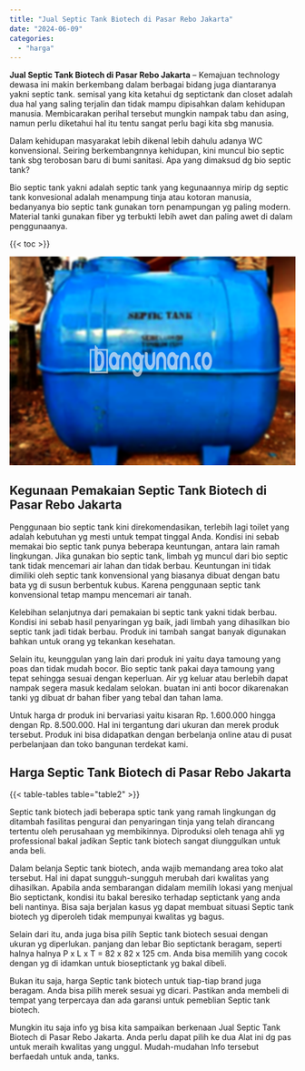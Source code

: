 ```yaml
---
title: "Jual Septic Tank Biotech di Pasar Rebo Jakarta"
date: "2024-06-09"
categories: 
  - "harga"
---
```


**Jual Septic Tank Biotech di Pasar Rebo Jakarta** – Kemajuan technology dewasa ini makin berkembang dalam berbagai bidang juga diantaranya yakni septic tank. semisal yang kita ketahui dg septictank dan closet adalah dua hal yang saling terjalin dan tidak mampu dipisahkan dalam kehidupan manusia. Membicarakan perihal tersebut mungkin nampak tabu dan asing, namun perlu diketahui hal itu tentu sangat perlu bagi kita sbg manusia.

Dalam kehidupan masyarakat lebih dikenal lebih dahulu adanya WC konvensional. Seiring berkembangnnya kehidupan, kini muncul bio septic tank sbg terobosan baru di bumi sanitasi. Apa yang dimaksud dg bio septic tank?

Bio septic tank yakni adalah septic tank yang kegunaannya mirip dg septic tank konvesional adalah menampung tinja atau kotoran manusia, bedanyanya bio septic tank gunakan torn penampungan yg paling modern. Material tanki gunakan fiber yg terbukti lebih awet dan paling awet di dalam penggunaanya.

{{< toc >}}

![Jual Septic Tank Biotech di Pasar Rebo Jakarta](/images/jual-bio-septictank-44.png)

## Kegunaan Pemakaian Septic Tank Biotech di Pasar Rebo Jakarta

Penggunaan bio septic tank kini direkomendasikan, terlebih lagi toilet yang adalah kebutuhan yg mesti untuk tempat tinggal Anda. Kondisi ini sebab memakai bio septic tank punya beberapa keuntungan, antara lain ramah lingkungan. Jika gunakan bio septic tank, limbah yg muncul dari bio septic tank tidak mencemari air lahan dan tidak berbau. Keuntungan ini tidak dimiliki oleh septic tank konvensional yang biasanya dibuat dengan batu bata yg di susun berbentuk kubus. Karena penggunaan septic tank konvensional tetap mampu mencemari air tanah.

Kelebihan selanjutnya dari pemakaian bi septic tank yakni tidak berbau. Kondisi ini sebab hasil penyaringan yg baik, jadi limbah yang dihasilkan bio septic tank jadi tidak berbau. Produk ini tambah sangat banyak digunakan bahkan untuk orang yg tekankan kesehatan.

Selain itu, keunggulan yang lain dari produk ini yaitu daya tamoung yang poas dan tidak mudah bocor. Bio septic tank pakai daya tamoung yang tepat sehingga sesuai dengan keperluan. Air yg keluar atau berlebih dapat nampak segera masuk kedalam selokan. buatan ini anti bocor dikarenakan tanki yg dibuat dr bahan fiber yang tebal dan tahan lama.

Untuk harga dr produk ini bervariasi yaitu kisaran Rp. 1.600.000 hingga dengan Rp. 8.500.000. Hal ini tergantung dari ukuran dan merek produk tersebut. Produk ini bisa didapatkan dengan berbelanja online atau di pusat perbelanjaan dan toko bangunan terdekat kami.

## Harga Septic Tank Biotech di Pasar Rebo Jakarta

{{< table-tables table="table2" >}}

Septic tank biotech jadi beberapa sptic tank yang ramah lingkungan dg ditambah fasilitas pengurai dan penyaringan tinja yang telah dirancang tertentu oleh perusahaan yg membikinnya. Diproduksi oleh tenaga ahli yg professional bakal jadikan Septic tank biotech sangat diunggulkan untuk anda beli.

Dalam belanja Septic tank biotech, anda wajib memandang area toko alat tersebut. Hal ini dapat sungguh-sungguh merubah dari kwalitas yang dihasilkan. Apabila anda sembarangan didalam memilih lokasi yang menjual Bio septictank, kondisi itu bakal beresiko terhadap septictank yang anda beli nantinya. Bisa saja berjalan kasus yg dapat membuat situasi Septic tank biotech yg diperoleh tidak mempunyai kwalitas yg bagus.

Selain dari itu, anda juga bisa pilih Septic tank biotech sesuai dengan ukuran yg diperlukan. panjang dan lebar Bio septictank beragam, seperti halnya halnya P x L x T = 82 x 82 x 125 cm. Anda bisa memilih yang cocok dengan yg di idamkan untuk bioseptictank yg bakal dibeli.

Bukan itu saja, harga Septic tank biotech untuk tiap-tiap brand juga beragam. Anda bisa pilih merek sesuai yg dicari. Pastikan anda membeli di tempat yang terpercaya dan ada garansi untuk pemeblian Septic tank biotech.

Mungkin itu saja info yg bisa kita sampaikan berkenaan Jual Septic Tank Biotech di Pasar Rebo Jakarta. Anda perlu dapat pilih ke dua Alat ini dg pas untuk meraih kwalitas yang unggul. Mudah-mudahan Info tersebut berfaedah untuk anda, tanks.

